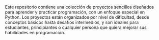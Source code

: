 Este repositorio contiene una colección de proyectos sencillos diseñados para aprender y practicar programación, con un enfoque especial en Python. Los proyectos están organizados por nivel de dificultad, desde conceptos básicos hasta desafíos intermedios, y son ideales para estudiantes, principiantes o cualquier persona que quiera mejorar sus habilidades en programación.
